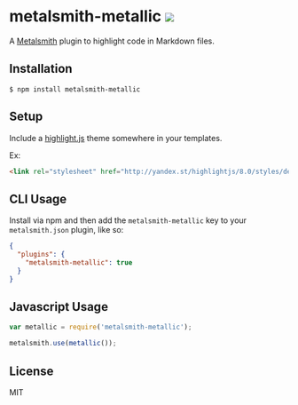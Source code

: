 
# metalsmith-metallic <img src="https://travis-ci.org/weswigham/metalsmith-metallic.svg">

  A [Metalsmith](http://metalsmith.io) plugin to highlight code in Markdown files.

## Installation

    $ npm install metalsmith-metallic
    
## Setup

Include a [highlight.js](http://highlightjs.org/download/) theme somewhere in your templates.

Ex:
```html
<link rel="stylesheet" href="http://yandex.st/highlightjs/8.0/styles/default.min.css">
```

## CLI Usage

  Install via npm and then add the `metalsmith-metallic` key to your `metalsmith.json` plugin, like so:

```json
{
  "plugins": {
    "metalsmith-metallic": true
  } 
}
```

## Javascript Usage

```js
var metallic = require('metalsmith-metallic');

metalsmith.use(metallic());
```

## License

  MIT